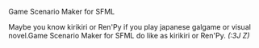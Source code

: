 Game Scenario Maker for SFML

Maybe you know kirikiri or Ren'Py if you play japanese galgame or visual novel.Game Scenario Maker for SFML do like as kirikiri or Ren'Py. _(:3J Z)_ 